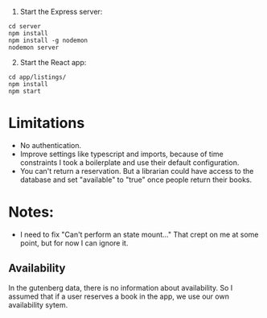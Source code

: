
1. Start the Express server:
```
cd server
npm install
npm install -g nodemon
nodemon server
```

2. Start the React app:
```
cd app/listings/
npm install
npm start
```

# Limitations
* No authentication.
* Improve settings like typescript and imports, because of time constraints I took a boilerplate and use their default configuration.
* You can't return a reservation. But a librarian could have access to the database and set "available" to "true" once people return their books.


# Notes:
* I need to fix "Can't perform an state mount..." That crept on me at some point, but for now I can ignore it.
## Availability
In the gutenberg data, there is no information about availability. So I assumed that if a user reserves a book in the app, we use our own availability sytem.


